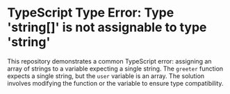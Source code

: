 # TypeScript Type Error: Type 'string[]' is not assignable to type 'string'

This repository demonstrates a common TypeScript error: assigning an array of strings to a variable expecting a single string. The `greeter` function expects a single string, but the `user` variable is an array.  The solution involves modifying the function or the variable to ensure type compatibility. 